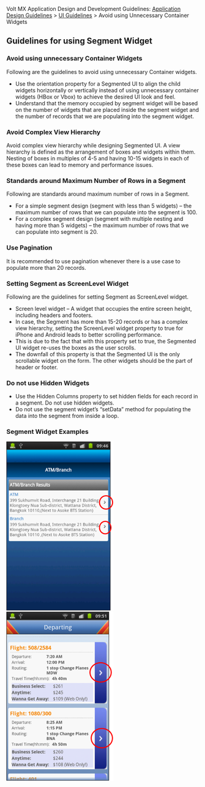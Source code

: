                           

Volt MX  Application Design and Development Guidelines: [Application Design Guidelines](Application_Design_Guidelines_Overview.md) > [UI Guidelines](UI_Guidelines.md) > Avoid using Unnecessary Container Widgets

Guidelines for using Segment Widget
-----------------------------------

### Avoid using unnecessary Container Widgets

Following are the guidelines to avoid using unnecessary Container widgets.

*   Use the orientation property for a Segmented UI to align the child widgets horizontally or vertically instead of using unnecessary container widgets (HBox or Vbox) to achieve the desired UI look and feel.
*   Understand that the memory occupied by segment widget will be based on the number of widgets that are placed inside the segment widget and the number of records that we are populating into the segment widget.

### Avoid Complex View Hierarchy

Avoid complex view hierarchy while designing Segmented UI. A view hierarchy is defined as the arrangement of boxes and widgets within them. Nesting of boxes in multiples of 4-5 and having 10-15 widgets in each of these boxes can lead to memory and performance issues.

### Standards around Maximum Number of Rows in a Segment

Following are standards around maximum number of rows in a Segment.

*   For a simple segment design (segment with less than 5 widgets) – the maximum number of rows that we can populate into the segment is 100.
*   For a complex segment design (segment with multiple nesting and having more than 5 widgets) – the maximum number of rows that we can populate into segment is 20.

### Use Pagination

It is recommended to use pagination whenever there is a use case to populate more than 20 records.

### Setting Segment as ScreenLevel Widget

Following are the guidelines for setting Segment as ScreenLevel widget.

*   Screen level widget – A widget that occupies the entire screen height, including headers and footers.
*   In case, the Segment has more than 15-20 records or has a complex view hierarchy, setting the ScreenLevel widget property to true for iPhone and Android leads to better scrolling performance.
*   This is due to the fact that with this property set to true, the Segmented UI widget re-uses the boxes as the user scrolls.
*   The downfall of this property is that the Segmented UI is the only scrollable widget on the form. The other widgets should be the part of header or footer.

### Do not use Hidden Widgets

*   Use the Hidden Columns property to set hidden fields for each record in a segment. Do not use hidden widgets.
*   Do not use the segment widget’s “setData” method for populating the data into the segment from inside a loop.

### Segment Widget Examples

![](Resources/Images/SegmentWidgetExamples1_280x442.png) ![](Resources/Images/SegmentWidgetExamples2_280x442.png)
